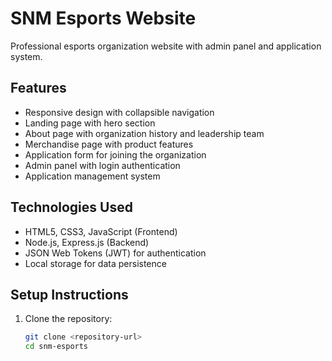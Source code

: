 # SNM Esports Website

Professional esports organization website with admin panel and application system.

## Features

- Responsive design with collapsible navigation
- Landing page with hero section
- About page with organization history and leadership team
- Merchandise page with product features
- Application form for joining the organization
- Admin panel with login authentication
- Application management system

## Technologies Used

- HTML5, CSS3, JavaScript (Frontend)
- Node.js, Express.js (Backend)
- JSON Web Tokens (JWT) for authentication
- Local storage for data persistence

## Setup Instructions

1. Clone the repository:
   ```bash
   git clone <repository-url>
   cd snm-esports
